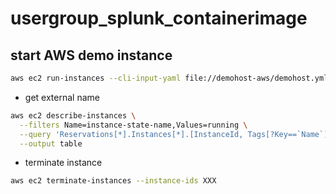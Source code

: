 # usergroup_splunk_containerimage

## start AWS demo instance

```bash
aws ec2 run-instances --cli-input-yaml file://demohost-aws/demohost.yml --user-data file://demohost-aws/demohost-cloudinit.yml --output yaml
```

- get external name
```bash
aws ec2 describe-instances \
  --filters Name=instance-state-name,Values=running \
  --query 'Reservations[*].Instances[*].[InstanceId, Tags[?Key==`Name`]|[0].Value, PublicIpAddress, PublicDnsName,State.Name]' \
  --output table
```

- terminate instance
```bash
aws ec2 terminate-instances --instance-ids XXX
```